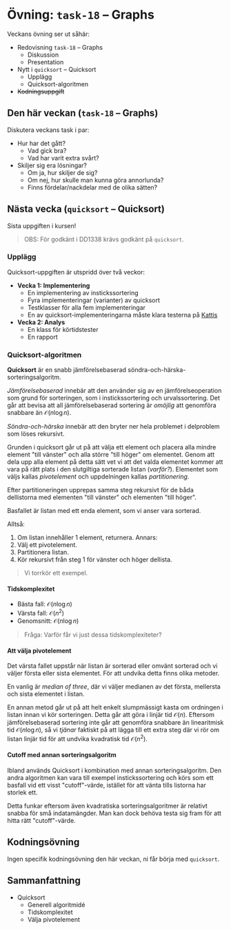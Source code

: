 # Övning: `task-18` – Graphs

Veckans övning ser ut såhär:

- Redovisning `task-18` – Graphs
    - Diskussion
    - Presentation
- Nytt i `quicksort` – Quicksort
    - Upplägg
    - Quicksort-algoritmen
- ~~Kodningsuppgift~~

## Den här veckan (`task-18` – Graphs)

Diskutera veckans task i par:

- Hur har det gått?
    - Vad gick bra?
    - Vad har varit extra svårt?
- Skiljer sig era lösningar?
    - Om ja, hur skiljer de sig?
    - Om nej, hur skulle man kunna göra annorlunda?
    - Finns fördelar/nackdelar med de olika sätten?

## Nästa vecka (`quicksort` – Quicksort)

Sista uppgiften i kursen!

> OBS: För godkänt i DD1338 krävs godkänt på `quicksort`.

### Upplägg

Quicksort-uppgiften är utspridd över två veckor:

- **Vecka 1: Implementering**
    - En implementering av instickssortering
    - Fyra implementeringar (varianter) av quicksort
    - Testklasser för alla fem implementeringar
    - En av quicksort-implementeringarna måste klara testerna på [Kattis](https://kth.kattis.com/)
- **Vecka 2: Analys**
    - En klass för körtidstester
    - En rapport

### Quicksort-algoritmen

**Quicksort** är en snabb jämförelsebaserad söndra-och-härska-sorteringsalgoritm.

*Jämförelsebaserad* innebär att den använder sig av en jämförelseoperation som grund för sorteringen, som i instickssortering och urvalssortering. Det går att bevisa att all jämförelsebaserad sortering är *omöjlig* att genomföra snabbare än $\mathcal{O}(n \log n)$. 

*Söndra-och-härska* innebär att den bryter ner hela problemet i delproblem som löses rekursivt.

Grunden i quicksort går ut på att välja ett element och placera alla mindre element "till vänster" och alla större "till höger" om elementet. Genom att dela upp alla element på detta sätt vet vi att det valda elementet kommer att vara på rätt plats i den slutgiltiga sorterade listan (*varför?*). Elementet som väljs kallas *pivotelement* och uppdelningen kallas *partitionering*.

Efter partitioneringen upprepas samma steg rekursivt för de båda dellistorna med elementen "till vänster" och elementen "till höger".

Basfallet är listan med ett enda element, som vi anser vara sorterad.

Alltså:

1. Om listan innehåller 1 element, returnera. Annars:
2. Välj ett pivotelement.
3. Partitionera listan.
4. Kör rekursivt från steg 1 för vänster och höger dellista.

> Vi torrkör ett exempel.

#### Tidskomplexitet

- Bästa fall: $\mathcal{O}(n \log n)$
- Värsta fall: $\mathcal{O}(n^2)$
- Genomsnitt: $\mathcal{O}(n \log n)$

> Fråga: Varför får vi just dessa tidskomplexiteter?

#### Att välja pivotelement

Det värsta fallet uppstår när listan är sorterad eller omvänt sorterad och vi väljer första eller sista elementet. För att undvika detta finns olika metoder. 

En vanlig är *median of three*, där vi väljer medianen av det första, mellersta och sista elementet i listan. 

En annan metod går ut på att helt enkelt slumpmässigt kasta om ordningen i listan innan vi kör sorteringen. Detta går att göra i linjär tid $\mathcal{O}(n)$. Eftersom jämförelsebaserad sortering inte går att genomföra snabbare än linearitmisk tid $\mathcal{O}(n \log n)$, så vi *tjänar* faktiskt på att lägga till ett extra steg där vi rör om listan linjär tid för att undvika kvadratisk tid $\mathcal{O}(n^2)$.

#### Cutoff med annan sorteringsalgoritm

Ibland används Quicksort i kombination med annan sorteringsalgoritm. Den andra algoritmen kan vara till exempel instickssortering och körs som ett basfall vid ett visst "cutoff"-värde, istället för att vänta tills listorna har storlek ett.

Detta funkar eftersom även kvadratiska sorteringsalgoritmer är relativt snabba för små indatamängder. Man kan dock behöva testa sig fram för att hitta rätt "cutoff"-värde.

## Kodningsövning

Ingen specifik kodningsövning den här veckan, ni får börja med `quicksort`.

## Sammanfattning

- Quicksort
    - Generell algoritmidé
    - Tidskomplexitet
    - Välja pivotelement
